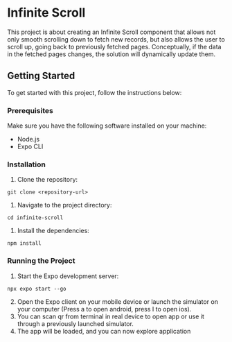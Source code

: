# Infinite Scroll

This project is about creating an Infinite Scroll component that allows not only smooth scrolling down to fetch new records, but also allows the user to scroll up, going back to previously fetched pages. Conceptually, if the data in the fetched pages changes, the solution will dynamically update them.

## Getting Started

To get started with this project, follow the instructions below:

### Prerequisites

Make sure you have the following software installed on your machine:

- Node.js
- Expo CLI

### Installation

1. Clone the repository: 
```
git clone <repository-url>
```

1. Navigate to the project directory:
```
cd infinite-scroll
```

1. Install the dependencies:
```
npm install
```

### Running the Project

1. Start the Expo development server:
```
npx expo start --go
```
2. Open the Expo client on your mobile device or launch the simulator on your computer (Press a to open android, press I to open ios).
3. You can scan qr from terminal in real device to open app or use it through a previously launched simulator.
4. The app will be loaded, and you can now explore application